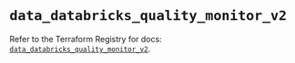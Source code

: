 # `data_databricks_quality_monitor_v2`

Refer to the Terraform Registry for docs: [`data_databricks_quality_monitor_v2`](https://registry.terraform.io/providers/databricks/databricks/1.85.0/docs/data-sources/quality_monitor_v2).
